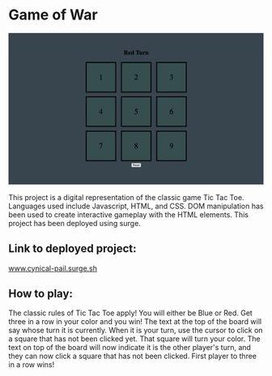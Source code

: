 # Game of War

![game play photo](./image/tictac.png)

This project is a digital representation of the classic game Tic Tac Toe. Languages used include Javascript, HTML, and CSS. DOM manipulation has been used to create interactive gameplay with the HTML elements. This project has been deployed using surge.

## Link to deployed project:

www.cynical-pail.surge.sh

## How to play:

The classic rules of Tic Tac Toe apply! You will either be Blue or Red. Get three in a row in your color and you win! The text at the top of the board will say whose turn it is currently. When it is your turn, use the cursor to click on a square that has not been clicked yet. That square will turn your color. The text on top of the board will now indicate it is the other player's turn, and they can now click a square that has not been clicked. First player to three in a row wins!